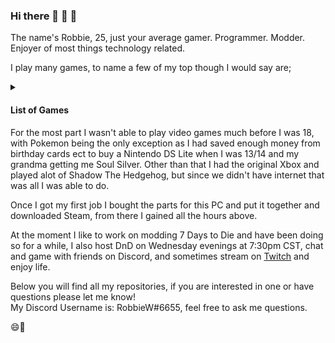 ### Hi there 👋 👋 👋    

The name's Robbie, 25, just your average gamer.    Programmer.    Modder.    Enjoyer of most things technology related.     

I play many games, to name a few of my top though I would say are;
<details>
  <summary>
    <h4>List of Games</h4>
  </summary>
  
+ [Overwatch](https://playoverwatch.com/en-us/) (3k+ Hours)    
+ [7 Days to Die](https://store.steampowered.com/app/251570/7_Days_to_Die) (1800+ Hours) (Modded)     
+ Arma II Operation Arrowhead: DayZ Mod (700+ Hours) (Modded) [[How to Play]](https://youtu.be/T82v6GnyR4w)           
+ Pokemon: [Soul Silver](https://www.amazon.com/Pokemon-SoulSilver-Version-Nintendo-DS/dp/B0038MTE7C) (2k+ Hours)      
+ [Dungeons & Dragons](https://dnd.wizards.com/what-is-dnd) (1k+ Hours)      
+ Attack on Titan Tribute Game by Fenglee (2500+ Hours) (Modded)       
+ YuGiOh via YGOPRO(ProjectIgnis) and IRL cards (500+ Hours) [[Discord to Get It]](https://discord.gg/ygopro-percy)             
+ Counter Strike: [Global Offensive](https://store.steampowered.com/app/730/CounterStrike_Global_Offensive) (300+ Hours)      
+ [Elsword](https://elsword.koggames.com) (500+ Hours)     
+ [Brawlhalla](https://store.steampowered.com/app/291550/Brawlhalla) (500+ Hours)          
+ SCP: [Secret Labratory](https://store.steampowered.com/app/700330/SCP_Secret_Laboratory) (500+ Hours) (Modded)     
+ [The Elder Scrolls V: Skyrim Special Edition](https://store.steampowered.com/app/489830/The_Elder_Scrolls_V_Skyrim_Special_Edition) (200 Hours)     
+ [GTA:V](https://store.steampowered.com/app/271590/Grand_Theft_Auto_V) (100+ Hours)    
</details>
For the most part I wasn't able to play video games much before I was 18, with Pokemon being the only exception as I had saved enough money from birthday cards ect to buy a Nintendo DS Lite when I was 13/14 and my grandma getting me Soul Silver. Other than that I had the original Xbox and played alot of Shadow The Hedgehog, but since we didn't have internet that was all I was able to do.    

Once I got my first job I bought the parts for this PC and put it together and downloaded Steam, from there I gained all the hours above.    

At the moment I like to work on modding 7 Days to Die and have been doing so for a while, I also host DnD on Wednesday evenings at 7:30pm CST, chat and game with friends on Discord, and sometimes stream on [Twitch](https://www.twitch.tv/robbiew1337) and enjoy life.     

Below you will find all my repositories, if you are interested in one or have questions please let me know!      
My Discord Username is: RobbieW#6655, feel free to ask me questions.          

😄👋    

